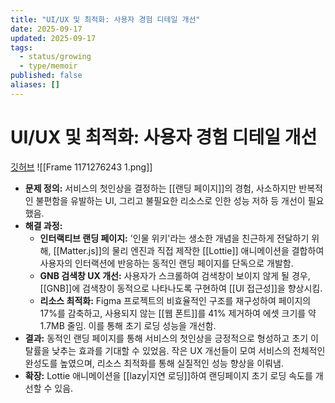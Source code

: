 ```yaml
---
title: "UI/UX 및 최적화: 사용자 경험 디테일 개선"
date: 2025-09-17
updated: 2025-09-17
tags:
  - status/growing
  - type/memoir
published: false
aliases: []
---
```

# UI/UX 및 최적화: 사용자 경험 디테일 개선
[깃허브](https://github.com/KingsMinn/Wikied-Distribution?tab=readme-ov-file#uiux-%EB%B0%8F-%EC%B5%9C%EC%A0%81%ED%99%94-%EC%82%AC%EC%9A%A9%EC%9E%90-%EA%B2%BD%ED%97%98-%EB%94%94%ED%85%8C%EC%9D%BC-%EA%B0%9C%EC%84%A0)
![[Frame 1171276243 1.png]]

- **문제 정의:** 서비스의 첫인상을 결정하는 [[랜딩 페이지]]의 경험, 사소하지만 반복적인 불편함을 유발하는 UI, 그리고 불필요한 리소스로 인한 성능 저하 등 개선이 필요했음.
- **해결 과정:**
    - **인터랙티브 랜딩 페이지:** '인물 위키'라는 생소한 개념을 친근하게 전달하기 위해, [[Matter.js]]의 물리 엔진과 직접 제작한 [[Lottie]] 애니메이션을 결합하여 사용자의 인터랙션에 반응하는 동적인 랜딩 페이지를 단독으로 개발함.
    - **GNB 검색창 UX 개선:** 사용자가 스크롤하여 검색창이 보이지 않게 될 경우, [[GNB]]에 검색창이 동적으로 나타나도록 구현하여 [[UI 접근성]]을 향상시킴.
    - **리소스 최적화:** Figma 프로젝트의 비효율적인 구조를 재구성하여 페이지의 17%를 감축하고, 사용되지 않는 [[웹 폰트]]를 41% 제거하여 에셋 크기를 약 1.7MB 줄임. 이를 통해 초기 로딩 성능을 개선함.
- **결과:** 동적인 랜딩 페이지를 통해 서비스의 첫인상을 긍정적으로 형성하고 초기 이탈률을 낮추는 효과를 기대할 수 있었음. 작은 UX 개선들이 모여 서비스의 전체적인 완성도를 높였으며, 리소스 최적화를 통해 실질적인 성능 향상을 이뤄냄.
- **확장:** Lottie 애니메이션을 [[lazy|지연 로딩]]하여 랜딩페이지 초기 로딩 속도를 개선할 수 있음.
